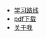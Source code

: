 - [学习路线](https://mp.weixin.qq.com/s?__biz=MzkyMTI3Mjc2MQ==&amp;mid=2247485912&amp;idx=1&amp;sn=b74608fc9e317e0f7075c29bbb155961&amp;chksm=c187610ef6f0e8189973b9f61b02c325822cae039561fda7f7e6dde9c74c8dcc6134a8661707&token=1935693852&lang=zh_CN#rd)
- [pdf下载](doc/Other/pdf.md)
- [关于我](https://mp.weixin.qq.com/s/Q1uNpj_6mGscy5JbMqMY-Q)